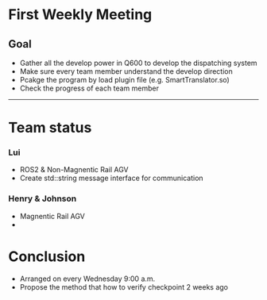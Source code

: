 # First Weekly Meeting
## Goal
 - Gather all the develop power in Q600 to develop the dispatching system
 - Make sure every team member understand the develop direction
 - Pcakge the program by load plugin file (e.g. SmartTranslator.so)
 - Check the progress of each team member
***
# Team status
### Lui
   - ROS2  & Non-Magnentic Rail AGV
   - Create std::string message interface for communication
### Henry & Johnson
   - Magnentic Rail AGV
   - 
# Conclusion
 - Arranged on every Wednesday 9:00 a.m.
 - Propose the method that how to verify checkpoint 2 weeks ago